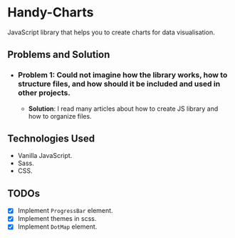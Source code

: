 # Handy-Charts
JavaScript library that helps you to create charts for data visualisation.

## Problems and Solution
- ### **Problem 1**: Could not imagine how the library works, how to structure files, and how should it be included and used in other projects.
    - **Solution**: I read many articles about how to create JS library and how to organize files.


## Technologies Used
- Vanilla JavaScript.
- Sass.
- CSS.

## TODOs
- [x] Implement `ProgressBar` element.
- [x] Implement themes in scss.
- [x] Implement `DotMap` element.